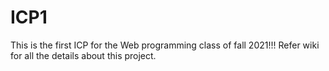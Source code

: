 # ICP1
This is the first ICP for the Web programming class of fall 2021!!!
Refer wiki for all the details about this project.
